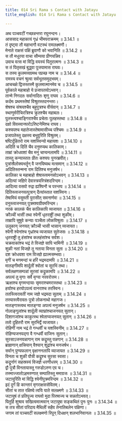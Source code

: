 ```yaml
---
title: 014 Sri Rama s Contact with Jatayu
title_english: 014 Sri Rama s Contact with Jatayu

---
```

<div class="audioEmbed"  caption="श्रीराम-हरिसीताराममूर्ति-घनपाठिभ्यां वचनम्" src="https://archive.org/download/Ramayana-recitation-Sriram-harisItArAmamUrti-Ghanapaati-v2/Kanda_3/Kanda_3_ARK-014-Jatayusho_Vruthanthaha.mp3"></div>

अथ पञ्चवटीं गच्छन्नन्तरा रघुनन्दनः।  
आससाद महाकायं गृध्रं भीमपराक्रमम् ॥ 3.14.1 ॥   
तं दृष्ट्वा तौ महाभागौ वटस्थं रामलक्ष्मणौ।  
मेनाते राक्षसं पक्षिं ब्रुवाणौ को भवानिति ॥ 3.14.2 ॥   
स तौ मधुरया वाचा सौम्यया प्रीणयन्निव।  
उवाच वत्स मां विद्धि वयस्यं पितुरात्मनः ॥ 3.14.3 ॥   
स तं पितृसखं बुद्ध्वा पूजयामास राघवः।  
स तस्य कुलमव्यग्रमथ पप्रच्छ नाम च ॥ 3.14.4 ॥   
रामस्य वचनं श्रुत्वा सर्वभूतसमुद्भवम्।  
आचचक्षे द्विजस्तस्मै कुलमात्मानमेव च ॥ 3.14.5 ॥   
पूर्वकाले महाबाहो ये प्रजापतयोऽभवन्।  
तान्मे निगदतः सर्वानादितः शृणु राघव ॥ 3.14.6 ॥   
कर्दमः प्रथमस्तेषां विश्रुतस्तदनन्तरः।  
शेषश्च संश्रयश्चैव बहुपुत्रश्च वीर्यवान् ॥ 3.14.7 ॥   
स्थाणुर्मरीचिरत्रिश्च क्रुतश्चैव महाबलः।  
पुलस्त्यश्चाङ्गिराश्चैव प्रचेताः पुलहस्तथा ॥ 3.14.8 ॥   
दक्षो विवस्वानपरोऽरिष्टनेमिश्च राघव।  
कश्यपश्च महातेजास्तेषामासीच्च पश्चिमः ॥ 3.14.9 ॥   
प्रजापतेस्तु दक्षस्य बभूवुरिति विश्रुतम्।  
षष्टिर्दुहितरो राम यशस्विन्यो महायशः ॥ 3.14.10 ॥   
अदितिं च दितिं चैव दनुमप्यथ कालिकाम्।  
ताम्रां क्रोधवशां चैव मनुं चाप्यनलामपि ॥ 3.14.11 ॥   
तास्तु कन्यास्ततः प्रीतः कश्यपः पुनरब्रवीत्।  
पुत्रांस्रैलोक्यभर्तॄन् वै जनयिष्यथ मत्समान् ॥ 3.14.12 ॥   
अदितिस्तन्मना राम दितिश्च मनुजर्षभ।  
कालिका च महाबाहो शेषास्त्वमनसोऽभवन् ॥ 3.14.13 ॥   
अदित्यां जज्ञिरे देवास्त्रयस्त्रिंशदरिन्दम।  
आदित्या वसवो रुद्रा ह्यश्विनौ च परन्तप ॥ 3.14.14 ॥   
दितिस्त्वजनयत्पुत्रान् दैत्यांस्तात यशस्विनः।  
तेषामियं वसुमती पुरासीत् सवनार्णवा ॥ 3.14.15 ॥   
दनुस्त्वजनयत् पुत्रमश्वग्रीवमरिन्दम।  
नरकं कालकं चैव कालिकापि व्यजायत ॥ 3.14.16 ॥   
क्रौञ्चीं भासीं तथा श्येनीं धृतराष्ट्रीं तथा शुकीम्।  
ताम्रापि सुषुवे कन्याः पञ्चैता लोकविश्रुताः ॥ 3.14.17 ॥   
उलूकान् जनयत् क्रौञ्ची भासी भासान् व्यजायत।  
श्येनी श्येनांश्च गृध्रांश्च व्यजायत सुतेजसः ॥ 3.14.18 ॥   
धृतराष्ट्री तु हंसांश्च कलहंसांश्च सर्वशः।  
चक्रवाकांश्च भद्रं ते विजज्ञे सापि भामिनी ॥ 3.14.19 ॥   
शुकी नतां विजज्ञे तु नताया विनता सुता ॥ 3.14.20 ॥   
दश क्रोधवशा राम विजज्ञे ह्यात्मसम्भवाः।  
मृगीं च मगमन्दां च हरिं भद्रमदामपि ॥ 3.14.21 ॥   
मातङ्गीमपि शार्दूलीं श्वोतां च सुरभिं तथा।  
सर्वलक्षणसम्पन्नां सुरसां कद्रुकामपि ॥ 3.14.22 ॥   
अपत्यं तु मृगाः सर्वे मृग्या नरवरोत्तम।  
ऋक्षाश्च मृगमन्दायाः सृमराश्चमरास्तथा ॥ 3.14.23 ॥   
हर्याश्च हरयोऽपत्यं वानराश्च तरस्विनः।  
ततस्त्विरावतीं नाम जज्ञे भद्रमदा सुताम् ॥ 3.14.24 ॥   
तस्यास्त्वैरावतः पुत्रो लोकनाथो महागजः।  
मातङ्गास्त्वथ मातङ्ग्या अपत्यं मनुजर्षभ ॥ 3.14.25 ॥   
गोलाङ्गूलांश्च शार्दूली व्याघ्रांश्चाजनयत् सुतान्।  
दिशागजांश्च काकुत्स्थ श्वेताप्यजनयत् सुतान् ॥ 3.14.26 ॥   
ततो दुहितरौ राम सुरभिर्द्वे व्यजायत।  
रोहिणीं नाम भद्रं ते गन्धर्वीं च यशस्विनीम् ॥ 3.14.27 ॥   
रोहिण्यजनयद्गा वै गन्धर्वी वाजिनः सुतान्।  
सुरसाऽजनयन्नागान् राम कद्रूस्तु पन्नगान् ॥ 3.14.28 ॥   
ब्राह्मणान् क्षत्त्रियान् वैश्यान् शूद्रांश्च मनजर्षभ।  
सर्वान् पुण्यफलान् वृक्षाननलापि व्याजायत ॥ 3.14.29 ॥   
विनता च शुकी पौत्री कद्रूश्च सुरसा स्वसा।  
कद्रूर्नागं सहस्रस्यं विजज्ञे धरणीधरम् ॥ 3.14.30 ॥   
द्वौ पुत्रौ विनतायास्तु गरुडोऽरुण एव च।  
तस्माज्जातोऽहमरुणात् सम्पातिस्तु ममाग्रजः ॥ 3.14.31 ॥   
जटायुरिति मां विद्धि श्येनीपुत्रमरिन्दम ॥ 3.14.32 ॥   
इदं दुर्गं हि कान्तारं मृगराक्षससेवितम्।  
सीतां च तात रक्षिष्ये त्वयि याते सलक्ष्मणे ॥ 3.14.33 ॥   
जटायुषं तं प्रतिपूज्य राघवो मुदा पिरष्वज्य च सन्नतोऽभवत्।  
पितुर्हि शुश्राव सखित्वमात्मवान् जटायुषा सङ्कथितं पुनः पुनः ॥ 3.14.34 ॥   
स तत्र सीतां परिदाय मैथिलीं सहैव तेनातिबलेन पक्षिणा।  
जगाम तां पञ्चवटीं सलक्ष्मणो रिपून् दिधक्षन् शलभानिवानलः ॥ 3.14.35 ॥   